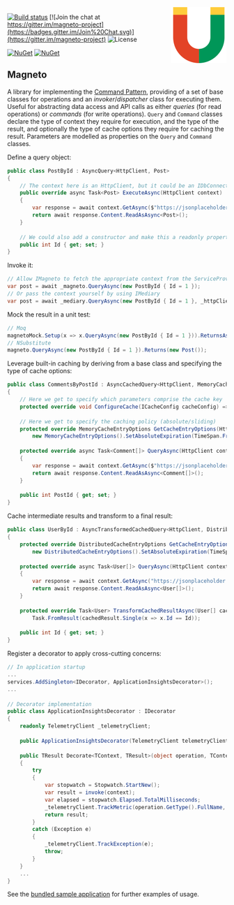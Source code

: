 <img src="Magneto.png" align="right" />

[![Build status](https://ci.appveyor.com/api/projects/status/3auwev7g464o6ax3?svg=true)](https://ci.appveyor.com/project/shaynevanasperen/magneto)
[![Join the chat at https://gitter.im/magneto-project](https://badges.gitter.im/Join%20Chat.svg)](https://gitter.im/magneto-project)
![License](https://img.shields.io/github/license/shaynevanasperen/magneto.svg)

[![NuGet](https://img.shields.io/nuget/v/Magneto.svg)](https://www.nuget.org/packages/Magneto)
[![NuGet](https://img.shields.io/nuget/dt/Magneto.svg)](https://www.nuget.org/packages/Magneto)

## Magneto

A library for implementing the [Command Pattern](https://en.wikipedia.org/wiki/Command_pattern), providing of a set
of base classes for operations and an _invoker_/_dispatcher_ class for executing them. Useful for abstracting data access
and API calls as either _queries_ (for read operations) or _commands_ (for write operations). `Query` and `Command` classes
declare the type of context they require for execution, and the type of the result, and optionally the type of cache options
they require for caching the result. Parameters are modelled as properties on the `Query` and `Command` classes.

Define a query object:

```cs
public class PostById : AsyncQuery<HttpClient, Post>
{
    // The context here is an HttpClient, but it could be an IDbConnection or anything you want
    public override async Task<Post> ExecuteAsync(HttpClient context)
    {
        var response = await context.GetAsync($"https://jsonplaceholder.typicode.com/posts/{Id}");
        return await response.Content.ReadAsAsync<Post>();
    }
    
    // We could also add a constructor and make this a readonly property
    public int Id { get; set; }
}
```

Invoke it:

```cs
// Allow IMagneto to fetch the appropriate context from the ServiceProvider
var post = await _magneto.QueryAsync(new PostById { Id = 1 });
// Or pass the context yourself by using IMediary
var post = await _mediary.QueryAsync(new PostById { Id = 1 }, _httpClient);
```

Mock the result in a unit test:

```cs
// Moq
magnetoMock.Setup(x => x.QueryAsync(new PostById { Id = 1 })).ReturnsAsync(new Post());
// NSubstitute
magneto.QueryAsync(new PostById { Id = 1 }).Returns(new Post());
```

Leverage built-in caching by deriving from a base class and specifying the type of cache options:

```cs
public class CommentsByPostId : AsyncCachedQuery<HttpClient, MemoryCacheEntryOptions, Comment[]>
{
    // Here we get to specify which parameters comprise the cache key
    protected override void ConfigureCache(ICacheConfig cacheConfig) => cacheConfig.VaryBy = PostId;
    
    // Here we get to specify the caching policy (absolute/sliding)
    protected override MemoryCacheEntryOptions GetCacheEntryOptions(HttpClient context) =>
        new MemoryCacheEntryOptions().SetAbsoluteExpiration(TimeSpan.FromSeconds(30));

    protected override async Task<Comment[]> QueryAsync(HttpClient context)
    {
        var response = await context.GetAsync($"https://jsonplaceholder.typicode.com/posts/{PostId}/comments");
        return await response.Content.ReadAsAsync<Comment[]>();
    }
    
    public int PostId { get; set; }
}
```

Cache intermediate results and transform to a final result:

```cs
public class UserById : AsyncTransformedCachedQuery<HttpClient, DistributedCacheEntryOptions, User[], User>
{
    protected override DistributedCacheEntryOptions GetCacheEntryOptions(HttpClient context) =>
        new DistributedCacheEntryOptions().SetAbsoluteExpiration(TimeSpan.FromSeconds(30));
    
    protected override async Task<User[]> QueryAsync(HttpClient context)
    {
        var response = await context.GetAsync("https://jsonplaceholder.typicode.com/users");
        return await response.Content.ReadAsAsync<User[]>();
    }
    
    protected override Task<User> TransformCachedResultAsync(User[] cachedResult) =>
        Task.FromResult(cachedResult.Single(x => x.Id == Id));
    
    public int Id { get; set; }
}
```

Register a decorator to apply cross-cutting concerns:

```cs
// In application startup
...
services.AddSingleton<IDecorator, ApplicationInsightsDecorator>();
...

// Decorator implementation
public class ApplicationInsightsDecorator : IDecorator
{
    readonly TelemetryClient _telemetryClient;

    public ApplicationInsightsDecorator(TelemetryClient telemetryClient) => _telemetryClient = telemetryClient;

    public TResult Decorate<TContext, TResult>(object operation, TContext context, Func<TContext, TResult> invoke)
    {
        try
        {
            var stopwatch = Stopwatch.StartNew();
            var result = invoke(context);
            var elapsed = stopwatch.Elapsed.TotalMilliseconds;
            _telemetryClient.TrackMetric(operation.GetType().FullName, elapsed);
            return result;
        }
        catch (Exception e)
        {
            _telemetryClient.TrackException(e);
            throw;
        }
    }
    ...
}
```

See the [bundled sample application](https://github.com/shaynevanasperen/Magneto/tree/master/samples) for further examples of usage.

